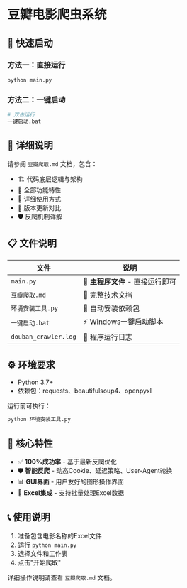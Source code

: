# 豆瓣电影爬虫系统

## 🚀 快速启动

### 方法一：直接运行
```bash
python main.py
```

### 方法二：一键启动
```bash
# 双击运行
一键启动.bat
```

## 📖 详细说明

请参阅 `豆瓣爬取.md` 文档，包含：
- 🏗️ 代码底层逻辑与架构
- 🚀 全部功能特性  
- 📖 详细使用方式
- 🔄 版本更新对比
- 🛡️ 反爬机制详解

## 📋 文件说明

| 文件 | 说明 |
|------|------|
| `main.py` | 🎯 **主程序文件** - 直接运行即可 |
| `豆瓣爬取.md` | 📖 完整技术文档 |
| `环境安装工具.py` | 🔧 自动安装依赖包 |
| `一键启动.bat` | ⚡ Windows一键启动脚本 |
| `douban_crawler.log` | 📝 程序运行日志 |

## ⚙️ 环境要求

- Python 3.7+
- 依赖包：requests、beautifulsoup4、openpyxl

运行前可执行：
```bash
python 环境安装工具.py
```

## 🎯 核心特性

- ✅ **100%成功率** - 基于最新反爬优化
- 🛡️ **智能反爬** - 动态Cookie、延迟策略、User-Agent轮换
- 📊 **GUI界面** - 用户友好的图形操作界面
- 📁 **Excel集成** - 支持批量处理Excel数据

## 📞 使用说明

1. 准备包含电影名称的Excel文件
2. 运行 `python main.py`
3. 选择文件和工作表
4. 点击"开始爬取"

详细操作说明请查看 `豆瓣爬取.md` 文档。 